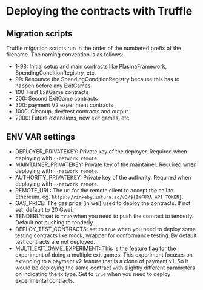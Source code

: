 # Deploying the contracts with Truffle

## Migration scripts
Truffle migration scripts run in the order of the numbered prefix of the filename. The naming convention is as follows:

- 1-98: Initial setup and main contracts like PlasmaFramework, SpendingConditionRegistry, etc.
- 99: Renounce the SpendingConditionRegistry because this has to happen before any ExitGames
- 100: First ExitGame contracts
- 200: Second ExitGame contracts
- 300: payment V2 experiment contracts
- 1000: Cleanup, dev/test contracts and output
- 2000: Future extensions, new exit games, etc.

## ENV VAR settings
- DEPLOYER_PRIVATEKEY: Private key of the deployer. Required when deploying with `--network remote`.
- MAINTAINER_PRIVATEKEY: Private key of the maintainer. Required when deploying with `--network remote`.
- AUTHORITY_PRIVATEKEY: Private key of the authority. Required when deploying with `--network remote`.
- REMOTE_URL: The url for the remote client to accept the call to Ethereum. eg. `https://rinkeby.infura.io/v3/${INFURA_API_TOKEN}`.
- GAS_PRICE: The gas price (in wei) used to deploy the contracts. If not set, default to 20 Gwei.
- TENDERLY: set to `true` when you need to push the contract to tenderly. Default not pushing to tenderly.
- DEPLOY_TEST_CONTRACTS: set to `true` when you need to deploy some testing contracts like mock, wrapper for conformance testing. By default test contracts are not deployed.
- MULTI_EXIT_GAME_EXPERIMENT: This is the feature flag for the experiment of doing a multiple exit games. This experiment focuses on extending to a payment v2 feature that is a clone of payment v1. So it would be deploying the same contract with slightly different parameters on indicating the tx type. Set to `true` when you need to deploy experimental contracts.

